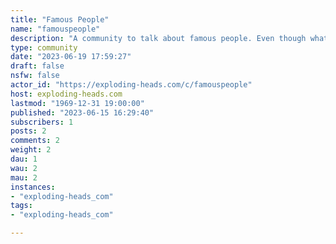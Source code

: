```yaml
---
title: "Famous People" 
name: "famouspeople"
description: "A community to talk about famous people. Even though what happens to celebrities really isn't relevant to our daily lives."
type: community
date: "2023-06-19 17:59:27"
draft: false
nsfw: false
actor_id: "https://exploding-heads.com/c/famouspeople"
host: exploding-heads.com
lastmod: "1969-12-31 19:00:00"
published: "2023-06-15 16:29:40"
subscribers: 1
posts: 2
comments: 2
weight: 2
dau: 1
wau: 2
mau: 2
instances:
- "exploding-heads_com"
tags: 
- "exploding-heads_com"

---
```

